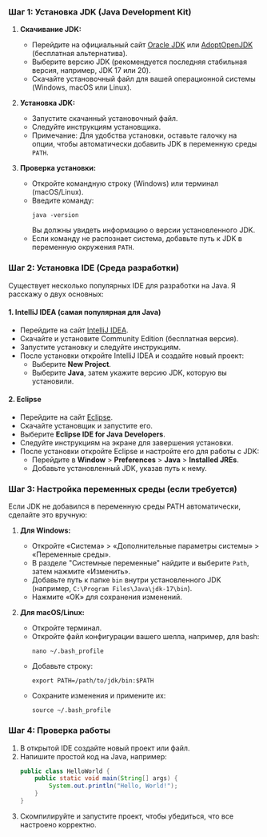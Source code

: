 ### Шаг 1: Установка JDK (Java Development Kit)
1. **Скачивание JDK:**
   - Перейдите на официальный сайт [Oracle JDK](https://www.oracle.com/java/technologies/javase-downloads.html) или [AdoptOpenJDK](https://adoptium.net/) (бесплатная альтернатива).
   - Выберите версию JDK (рекомендуется последняя стабильная версия, например, JDK 17 или 20).
   - Скачайте установочный файл для вашей операционной системы (Windows, macOS или Linux).

2. **Установка JDK:**
   - Запустите скачанный установочный файл.
   - Следуйте инструкциям установщика.
   - Примечание: Для удобства установки, оставьте галочку на опции, чтобы автоматически добавить JDK в переменную среды `PATH`.

3. **Проверка установки:**
   - Откройте командную строку (Windows) или терминал (macOS/Linux).
   - Введите команду:
     ```
     java -version
     ```
     Вы должны увидеть информацию о версии установленного JDK.
   - Если команду не распознает система, добавьте путь к JDK в переменную окружения `PATH`.

### Шаг 2: Установка IDE (Среда разработки)
Существует несколько популярных IDE для разработки на Java. Я расскажу о двух основных:

#### 1. **IntelliJ IDEA (самая популярная для Java)**
   - Перейдите на сайт [IntelliJ IDEA](https://www.jetbrains.com/idea/download/).
   - Скачайте и установите Community Edition (бесплатная версия).
   - Запустите установку и следуйте инструкциям.
   - После установки откройте IntelliJ IDEA и создайте новый проект:
     - Выберите **New Project**.
     - Выберите **Java**, затем укажите версию JDK, которую вы установили.

#### 2. **Eclipse**
   - Перейдите на сайт [Eclipse](https://www.eclipse.org/downloads/).
   - Скачайте установщик и запустите его.
   - Выберите **Eclipse IDE for Java Developers**.
   - Следуйте инструкциям на экране для завершения установки.
   - После установки откройте Eclipse и настройте его для работы с JDK:
     - Перейдите в **Window** > **Preferences** > **Java** > **Installed JREs**.
     - Добавьте установленный JDK, указав путь к нему.

### Шаг 3: Настройка переменных среды (если требуется)
Если JDK не добавился в переменную среды PATH автоматически, сделайте это вручную:
1. **Для Windows:**
   - Откройте «Система» > «Дополнительные параметры системы» > «Переменные среды».
   - В разделе "Системные переменные" найдите и выберите `Path`, затем нажмите «Изменить».
   - Добавьте путь к папке `bin` внутри установленного JDK (например, `C:\Program Files\Java\jdk-17\bin`).
   - Нажмите «OK» для сохранения изменений.

2. **Для macOS/Linux:**
   - Откройте терминал.
   - Откройте файл конфигурации вашего шелла, например, для bash:
     ```
     nano ~/.bash_profile
     ```
   - Добавьте строку:
     ```
     export PATH=/path/to/jdk/bin:$PATH
     ```
   - Сохраните изменения и примените их:
     ```
     source ~/.bash_profile
     ```

### Шаг 4: Проверка работы
1. В открытой IDE создайте новый проект или файл.
2. Напишите простой код на Java, например:
   ```java
   public class HelloWorld {
       public static void main(String[] args) {
           System.out.println("Hello, World!");
       }
   }
   ```
3. Скомпилируйте и запустите проект, чтобы убедиться, что все настроено корректно.
